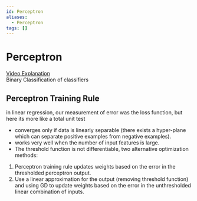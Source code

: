 ```yaml
---
id: Perceptron
aliases:
  - Perceptron
tags: []
---
```


# Perceptron
[Video Explanation](https://www.youtube.com/watch?v=4Gac5I64LM4)   
Binary Classification of classifiers  

## Perceptron Training Rule 

in linear regression, our measurement of error was the loss function, but here its more like a total unit test 

- converges only if data is linearly separable (there exists a hyper-plane which can separate positive examples from negative examples).
- works very well when the number of input features is large.
- The threshold function is not differentiable, two alternative optimization methods:
1. Perceptron training rule updates weights based on the error in the thresholded perceptron output.
2. Use a linear approximation for the output (removing threshold function) and using GD to update weights based on the error in the unthresholded linear combination of inputs.

